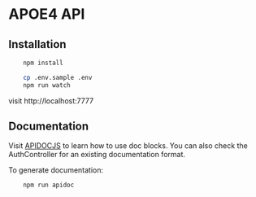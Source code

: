 # APOE4 API

## Installation

```bash
    npm install
```

```bash
    cp .env.sample .env
    npm run watch
```

visit http://localhost:7777

## Documentation

Visit [APIDOCJS](http://apidocjs.com/) to learn how to use doc blocks. You can also check the AuthController for an existing documentation format.

To generate documentation:

```bash
    npm run apidoc
```